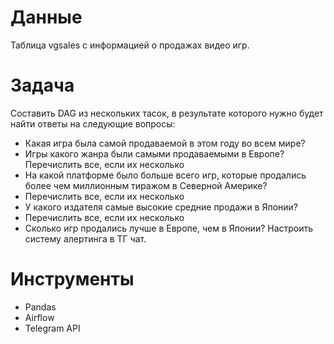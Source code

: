 # Данные 
Таблица vgsales с информацией о продажах видео игр.
# Задача 
Составить DAG из нескольких тасок, в результате которого нужно будет найти ответы на следующие вопросы:
- Какая игра была самой продаваемой в этом году во всем мире?
- Игры какого жанра были самыми продаваемыми в Европе? Перечислить все, если их несколько
- На какой платформе было больше всего игр, которые продались более чем миллионным тиражом в Северной Америке?
- Перечислить все, если их несколько
- У какого издателя самые высокие средние продажи в Японии?
- Перечислить все, если их несколько
- Сколько игр продались лучше в Европе, чем в Японии?
Настроить систему алертинга в ТГ чат.
# Инструменты
* Pandas 
* Airflow
* Telegram API
